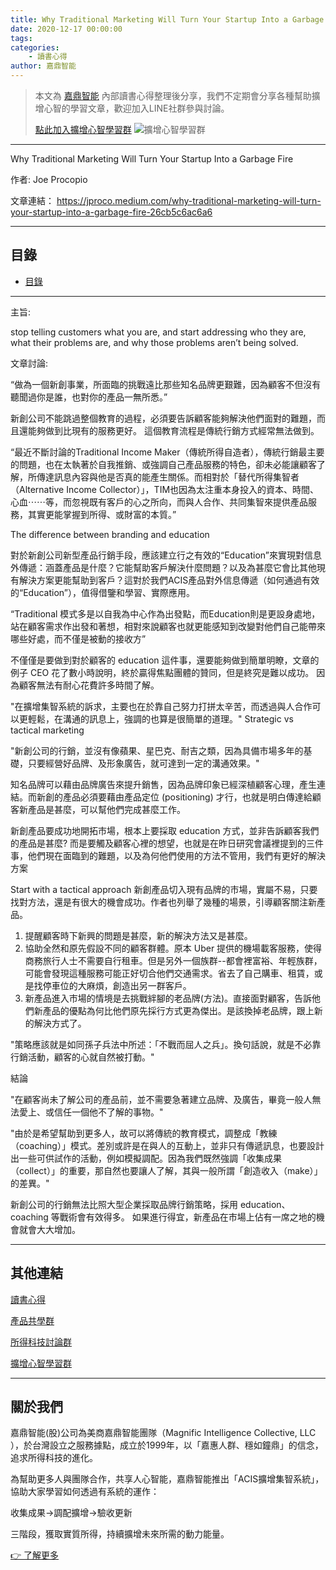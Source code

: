 ```yaml
---
title: Why Traditional Marketing Will Turn Your Startup Into a Garbage Fire 心得
date: 2020-12-17 00:00:00
tags:
categories:
	- 讀書心得
author: 嘉鼎智能
---
```


> 本文為 [嘉鼎智能](#關於我們) 內部讀書心得整理後分享，我們不定期會分享各種幫助擴增心智的學習文章，歡迎加入LINE社群參與討論。
>
> [點此加入擴增心智學習群](https://line.me/ti/g2/asPFU-0w4o9MIRSBdb4gtg)
> ![擴增心智學習群](/img/擴增心智學習群.jpg)

---
Why Traditional Marketing Will Turn Your Startup Into a Garbage Fire

作者: Joe Procopio

文章連結：
https://jproco.medium.com/why-traditional-marketing-will-turn-your-startup-into-a-garbage-fire-26cb5c6ac6a6

---
## 目錄
- [目錄](#目錄)

---

主旨:

stop telling customers what you are, and start addressing who they are, what their problems are, and why those problems aren’t being solved.



文章討論:

“做為一個新創事業，所面臨的挑戰遠比那些知名品牌更艱難，因為顧客不但沒有聽聞過你是誰，也對你的產品一無所悉。”

新創公司不能跳過整個教育的過程，必須要告訴顧客能夠解決他們面對的難題，而且還能夠做到比現有的服務更好。 這個教育流程是傳統行銷方式經常無法做到。

“最近不斷討論的Traditional Income Maker（傳統所得自造者），傳統行銷最主要的問題，也在太執著於自我推銷、或強調自己產品服務的特色，卻未必能讓顧客了解，所傳達訊息內容與他是否真的能產生關係。而相對於「替代所得集智者（Alternative Income Collector）」，TIM也因為太注重本身投入的資本、時間、心血⋯⋯等，而忽視既有客戶的心之所向，而與人合作、共同集智來提供產品服務，其實更能掌握到所得、或財富的本質。”

The difference between branding and education

對於新創公司新型產品行銷手段，應該建立行之有效的“Education”來實現對信息外傳遞：涵蓋產品是什麼？它能幫助客戶解決什麼問題？以及為甚麼它會比其他現有解決方案更能幫助到客戶？這對於我們ACIS產品對外信息傳遞（如何通過有效的“Education”），值得借鑒和學習、實際應用。

“Traditional 模式多是以自我為中心作為出發點，而Education則是更設身處地，站在顧客需求作出發和著想，相對來說顧客也就更能感知到改變對他們自己能帶來哪些好處，而不僅是被動的接收方”

不僅僅是要做到對於顧客的 education 這件事，還要能夠做到簡單明瞭，文章的例子 CEO 花了數小時說明，終於贏得焦點團體的贊同，但是終究是難以成功。 因為顧客無法有耐心花費許多時間了解。

"在擴增集智系統的訴求，主要也在於靠自己努力打拼太辛苦，而透過與人合作可以更輕鬆，在溝通的訊息上，強調的也算是很簡單的道理。"
Strategic vs tactical marketing

"新創公司的行銷，並沒有像蘋果、星巴克、耐吉之類，因為具備市場多年的基礎，只要經營好品牌、及形象廣告，就可達到一定的溝通效果。"

知名品牌可以藉由品牌廣告來提升銷售，因為品牌印象已經深植顧客心理，產生連結。而新創的產品必須要藉由產品定位 (positioning) 才行，也就是明白傳達給顧客新產品是甚麼，可以幫他們完成甚麼工作。

新創產品要成功地開拓市場，根本上要採取 education 方式，並非告訴顧客我們的產品是甚麼? 而是要觸及顧客心裡的想望，也就是在昨日研究會議裡提到的三件事，他們現在面臨到的難題，以及為何他們使用的方法不管用，我們有更好的解決方案

Start with a tactical approach
新創產品切入現有品牌的市場，實屬不易，只要找對方法，還是有很大的機會成功。作者也列舉了幾種的場景，引導顧客關注新產品。

1. 提醒顧客時下新興的問題是甚麼，新的解決方法又是甚麼。
2. 協助全然和原先假設不同的顧客群體。原本 Uber 提供的機場載客服務，使得商務旅行人士不需要自行租車。但是另外一個族群--都會裡富裕、年輕族群，可能會發現這種服務可能正好切合他們交通需求。省去了自己購車、租賃，或是找停車位的大麻煩，創造出另一群客戶。
3. 新產品進入市場的情境是去挑戰絆腳的老品牌(方法)。直接面對顧客，告訴他們新產品的優點為何比他們原先採行方式更為傑出。是該換掉老品牌，跟上新的解決方式了。

"策略應該就是如同孫子兵法中所述：「不戰而屈人之兵」。換句話說，就是不必靠行銷活動，顧客的心就自然被打動。"

結論

"在顧客尚未了解公司的產品前，並不需要急著建立品牌、及廣告，畢竟一般人無法愛上、或信任一個他不了解的事物。" 

"由於是希望幫助到更多人，故可以將傳統的教育模式，調整成「教練（coaching）」模式。差別或許是在與人的互動上，並非只有傳遞訊息，也要設計出一些可供試作的活動，例如模擬調配。因為我們既然強調「收集成果（collect）」的重要，那自然也要讓人了解，其與一般所謂「創造收入（make）」的差異。"

新創公司的行銷無法比照大型企業採取品牌行銷策略，採用 education、coaching 等戰術會有效得多。 如果進行得宜，新產品在市場上佔有一席之地的機會就會大大增加。

---
## 其他連結

[讀書心得](/categories/讀書心得)

[產品共學群](https://line.me/ti/g2/Dj4AkbdDsY6o4D_CdDUB6Q?utm_source=invitation&utm_medium=link_copy&utm_campaign=default)

[所得科技討論群](https://line.me/ti/g2/asPFU-0w4o9MIRSBdb4gtg?utm_source=invitation&utm_medium=link_copy&utm_campaign=default)

[擴增心智學習群](https://line.me/ti/g2/asPFU-0w4o9MIRSBdb4gtg?utm_source=invitation&utm_medium=link_copy&utm_campaign=default)


---
## 關於我們
嘉鼎智能(股)公司為美商嘉鼎智能團隊（Magnific Intelligence Collective, LLC ），於台灣設立之服務據點，成立於1999年，以「嘉惠人群、穩如鐘鼎」的信念，追求所得科技的進化。 

為幫助更多人與團隊合作，共享人心智能，嘉鼎智能推出「ACIS擴增集智系統」，協助大家學習如何透過有系統的運作：

 收集成果->調配擴增->驗收更新

三階段，獲取實質所得，持續擴增未來所需的動力能量。 

[👉 了解更多](https://act.magnific.biz)


